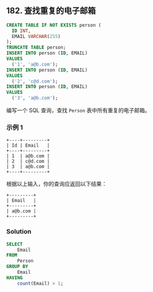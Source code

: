 ## 182. 查找重复的电子邮箱

```sql
CREATE TABLE IF NOT EXISTS person (
  ID INT,
  EMAIL VARCHAR(255)
);
TRUNCATE TABLE person;
INSERT INTO person (ID, EMAIL)
VALUES
  ('1', 'a@b.com');
INSERT INTO person (ID, EMAIL)
VALUES
  ('2', 'c@d.com');
INSERT INTO person (ID, EMAIL)
VALUES
  ('3', 'a@b.com');
```

编写一个 SQL 查询，查找 `Person` 表中所有重复的电子邮箱。

### 示例 1

```plaintext
+----+---------+
| Id | Email   |
+----+---------+
| 1  | a@b.com |
| 2  | c@d.com |
| 3  | a@b.com |
+----+---------+
```

根据以上输入，你的查询应返回以下结果：

```plaintext
+---------+
| Email   |
+---------+
| a@b.com |
+---------+
```

### Solution

```sql
SELECT
	Email
FROM
	Person
GROUP BY
	Email
HAVING
	count(Email) > 1;
```
